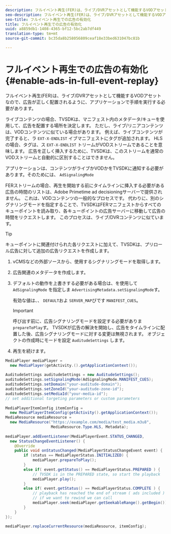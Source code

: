```yaml
---
description: フルイベント再生(FER)は、ライブ/DVRアセットとして機能するVODアセットなので、広告が正しく配置されるように、アプリケーションで手順を実行する必要があります。
seo-description: フルイベント再生(FER)は、ライブ/DVRアセットとして機能するVODアセットなので、広告が正しく配置されるように、アプリケーションで手順を実行する必要があります。
seo-title: フルイベント再生での広告の有効化
title: フルイベント再生での広告の有効化
uuid: a8859db1-1408-4365-bf12-5bc2ab7df449
translation-type: tm+mt
source-git-commit: bc35da8b258056809ceaf18e33bed631047bc81b

---
```



# フルイベント再生での広告の有効化 {#enable-ads-in-full-event-replay}

フルイベント再生(FER)は、ライブ/DVRアセットとして機能するVODアセットなので、広告が正しく配置されるように、アプリケーションで手順を実行する必要があります。

ライブコンテンツの場合、TVSDKは、マニフェスト内のメタデータ/キューを使用して、広告を配置する場所を決定します。 ただし、ライブ/リニアコンテンツは、VODコンテンツに似ている場合があります。 例えば、ライブコンテンツが完了すると、ラ `EXT-X-ENDLIST` イブマニフェストにタグが追加されます。 HLSの場合、タグは、ス `EXT-X-ENDLIST` トリームがVODストリームであることを意味します。 広告を正しく挿入するために、TVSDKは、このストリームを通常のVODストリームと自動的に区別することはできません。

アプリケーションは、コンテンツがライブかVODかをTVSDKに通知する必要があります。そのためには、 `AdSignalingMode`

FERストリームの場合、再生を開始する前にタイムラインに挿入する必要がある広告の時間のリストは、Adobe Primetime ad decisioningサーバーで提供されません。 これは、VODコンテンツの一般的なプロセスです。 代わりに、別のシグナリングモードを指定することで、TVSDKはFERマニフェストからすべてのキューポイントを読み取り、各キューポイントの広告サーバーに移動して広告の時間をリクエストします。 このプロセスは、ライブ/DVRコンテンツに似ています。

>[!TIP]
>
>キューポイントに関連付けられた各リクエストに加えて、TVSDKは、プリロール広告に対して追加の広告リクエストを作成します。

1. vCMSなどの外部ソースから、使用するシグナリングモードを取得します。
1. 広告関連のメタデータを作成します。
1. デフォルトの動作を上書きする必要がある場合は、を使用して `AdSignalingMode` を指定しま `AdvertisingMetadata.setSignalingMode`す。

   有効な値は、、 `DEFAULT`およ `SERVER_MAP`びです `MANIFEST_CUES`。

   >[!IMPORTANT]
   >
   >呼び出す前に、広告シグナリングモードを設定する必要がありま `prepareToPlay`す。 TVSDKが広告の解決を開始し、広告をタイムラインに配置した後、広告シグナリングモードに対する変更は無視されます。 オブジェクトの作成時にモードを設定 `AuditudeSettings` します。

1. 再生を続けます。

<!--<a id="example_6DECA71C3C3B4551805C09A80686552F"></a>-->

```java
MediaPlayer mediaPlayer =  
  new MediaPlayer(getActivity.().getApplicationContext()); 
 
AuditudeSettings auditudeSettings = new AuditudeSettings(); 
auditudeSettings.setSignalingMode(AdSignalingMode.MANIFEST_CUES); 
auditudeSettings.setDomain("your-auditude-domain"); 
auditudeSettings.setZoneId("your-auditude-zone-id"); 
auditudeSettings.setMediaId("your-media-id"); 
// set additional targeting parameters or custom parameters 
 
MediaPlayerItemConfig itemConfig =  
  new MediaPlayerItemConfig(getActivity().getApplicationContext()); 
MediaResource mediaResource =  
  new MediaResource("https://example.com/media/test_media.m3u8",  
                    MediaResource.Type.HLS, Metadata); 
 
mediaPlayer.addEventListener(MediaPlayerEvent.STATUS_CHANGED,  
  new StatusChangeEventListener() { 
    @Override 
    public void onStatusChanged(MediaPlayerStatusChangeEvent event) { 
        if (status == MediaPlayerStatus.INITIALIZED) { 
            mediaPlayer.prepareToPlay(); 
        } 
        else if( event.getStatus() == MediaPlayerStatus.PREPARED ) { 
            // TVSDK is in the PREPARED state, so start the playback 
            mediaPlayer.play(); 
        } 
        else if( event.getStatus() == MediaPlayerStatus.COMPLETE ) { 
            // playback has reached the end of stream ( ads included ) 
            // if we want to rewind we can call 
            mediaPlayer.seek(mediaPlayer.getSeekableRange().getBegin()); 
        } 
    } 
}); 
 
mediaPlayer.replaceCurrentResource(mediaResource, itemConfig); 
```
